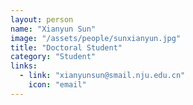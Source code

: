 ```yaml
---
layout: person
name: "Xianyun Sun"
image: "/assets/people/sunxianyun.jpg"
title: "Doctoral Student"
category: "Student"
links:
  - link: "xianyunsun@smail.nju.edu.cn"
    icon: "email"
---
```

